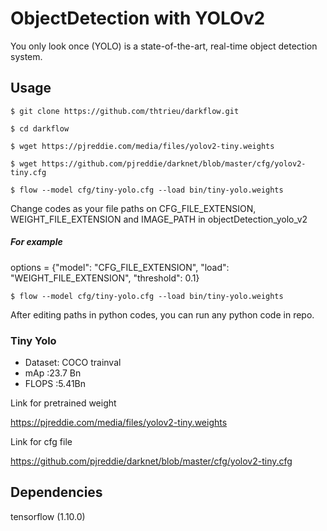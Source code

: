 # ObjectDetection with YOLOv2
You only look once (YOLO) is a state-of-the-art, real-time object detection system. 

## Usage
`$ git clone https://github.com/thtrieu/darkflow.git` 

`$ cd darkflow`

`$ wget https://pjreddie.com/media/files/yolov2-tiny.weights`

`$ wget https://github.com/pjreddie/darknet/blob/master/cfg/yolov2-tiny.cfg`

`$ flow --model cfg/tiny-yolo.cfg --load bin/tiny-yolo.weights`

Change codes as your file paths on CFG_FILE_EXTENSION, WEIGHT_FILE_EXTENSION and IMAGE_PATH  in objectDetection_yolo_v2
##### For example
options = {"model": "CFG_FILE_EXTENSION", "load": "WEIGHT_FILE_EXTENSION", "threshold": 0.1}

`$ flow --model cfg/tiny-yolo.cfg --load bin/tiny-yolo.weights`

After editing paths in python codes, you can run any python code in repo.

### Tiny Yolo
- Dataset:	COCO trainval	
- mAp    :23.7	 Bn	
- FLOPS  :5.41Bn	

Link for pretrained weight 

https://pjreddie.com/media/files/yolov2-tiny.weights

Link for cfg file

https://github.com/pjreddie/darknet/blob/master/cfg/yolov2-tiny.cfg

## Dependencies
tensorflow (1.10.0)


